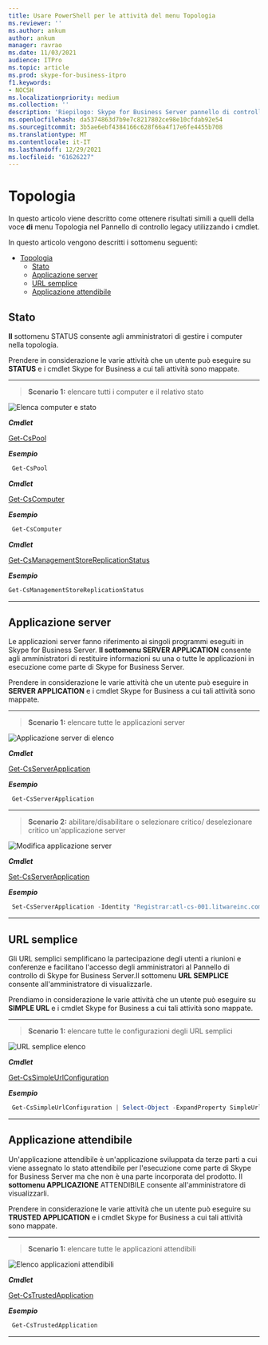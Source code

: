 ```yaml
---
title: Usare PowerShell per le attività del menu Topologia
ms.reviewer: ''
ms.author: ankum
author: ankum
manager: ravrao
ms.date: 11/03/2021
audience: ITPro
ms.topic: article
ms.prod: skype-for-business-itpro
f1.keywords:
- NOCSH
ms.localizationpriority: medium
ms.collection: ''
description: 'Riepilogo: Skype for Business Server pannello di controllo al menu Mapping cmdlet per topologia.'
ms.openlocfilehash: da5374863d7b9e7c8217802ce98e10cfdab92e54
ms.sourcegitcommit: 3b5ae6ebf4384166c628f66a4f17e6fe4455b708
ms.translationtype: MT
ms.contentlocale: it-IT
ms.lasthandoff: 12/29/2021
ms.locfileid: "61626227"
---
```

# <a name="topology"></a>Topologia

In questo articolo viene descritto come ottenere risultati simili a quelli della voce **di** menu Topologia nel Pannello di controllo legacy utilizzando i cmdlet.

In questo articolo vengono descritti i sottomenu seguenti:

- [Topologia](#topology)
  - [Stato](#status)
  - [Applicazione server](#server-application)
  - [URL semplice](#simple-url)
  - [Applicazione attendibile](#trusted-application)

## <a name="status"></a>Stato

**Il** sottomenu STATUS consente agli amministratori di gestire i computer nella topologia.

Prendere in considerazione le varie attività che un utente può eseguire su **STATUS** e i cmdlet Skype for Business a cui tali attività sono mappate.

---

> **Scenario 1:** elencare tutti i computer e il relativo stato

   ![Elenca computer e stato](./media/topology-status-1.png)

   ***Cmdlet***

   [Get-CsPool](/powershell/module/skype/get-cspool)

   ***Esempio***

   ```powershell
    Get-CsPool
   ```

   ***Cmdlet***

   [Get-CsComputer](/powershell/module/skype/get-cscomputer)

   ***Esempio***

   ```powershell
    Get-CsComputer
   ```

   ***Cmdlet***

   [Get-CsManagementStoreReplicationStatus](/powershell/module/skype/get-csmanagementstorereplicationstatus)

   ***Esempio***

   ```powershell
   Get-CsManagementStoreReplicationStatus
   ```

---

## <a name="server-application"></a>Applicazione server

Le applicazioni server fanno riferimento ai singoli programmi eseguiti in Skype for Business Server. **Il sottomenu SERVER APPLICATION** consente agli amministratori di restituire informazioni su una o tutte le applicazioni in esecuzione come parte di Skype for Business Server.

Prendere in considerazione le varie attività che un utente può eseguire in **SERVER APPLICATION** e i cmdlet Skype for Business a cui tali attività sono mappate.

---
> **Scenario 1:** elencare tutte le applicazioni server

   ![Applicazione server di elenco](./media/server-application-1.png)

***Cmdlet***

[Get-CsServerApplication](/powershell/module/skype/get-csserverapplication)

***Esempio***

```powershell
 Get-CsServerApplication
```

---

> **Scenario 2:** abilitare/disabilitare o selezionare critico/ deselezionare critico un'applicazione server

   ![Modifica applicazione server](./media/server-application-2.png)

***Cmdlet***

[Set-CsServerApplication](/powershell/module/skype/get-csserverapplication)

***Esempio***

```powershell
 Set-CsServerApplication -Identity "Registrar:atl-cs-001.litwareinc.com/ExumRouting" -Enabled $True
```

---

## <a name="simple-url"></a>URL semplice

Gli URL semplici semplificano la partecipazione degli utenti a riunioni e conferenze e facilitano l'accesso degli amministratori al Pannello di controllo di Skype for Business Server.Il sottomenu **URL SEMPLICE** consente all'amministratore di visualizzarle.

Prendiamo in considerazione le varie attività che un utente può eseguire su **SIMPLE URL** e i cmdlet Skype for Business a cui tali attività sono mappate.

---
> **Scenario 1:** elencare tutte le configurazioni degli URL semplici

   ![URL semplice elenco](./media/simple-url-1.png)

***Cmdlet***

[Get-CsSimpleUrlConfiguration](/powershell/module/skype/get-cssimpleurlconfiguration)

***Esempio***

```powershell
 Get-CsSimpleUrlConfiguration | Select-Object -ExpandProperty SimpleUrl
```

---

## <a name="trusted-application"></a>Applicazione attendibile

Un'applicazione attendibile è un'applicazione sviluppata da terze parti a cui viene assegnato lo stato attendibile per l'esecuzione come parte di Skype for Business Server ma che non è una parte incorporata del prodotto. Il **sottomenu APPLICAZIONE** ATTENDIBILE consente all'amministratore di visualizzarli.

Prendere in considerazione le varie attività che un utente può eseguire su **TRUSTED APPLICATION** e i cmdlet Skype for Business a cui tali attività sono mappate.

---
> **Scenario 1:** elencare tutte le applicazioni attendibili

   ![Elenco applicazioni attendibili](./media/trusted-application-1.png)

***Cmdlet***

[Get-CsTrustedApplication](/powershell/module/skype/get-cstrustedapplication)

***Esempio***

```powershell
 Get-CsTrustedApplication
```

---
